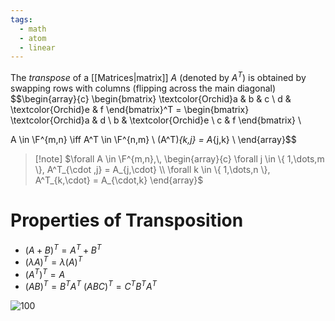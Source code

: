 ```yaml
---
tags:
  - math
  - atom
  - linear
---
```

The *transpose* of a [[Matrices|matrix]] $A$ (denoted by $A^T$) is obtained by swapping rows with columns (flipping across the main diagonal)
$$\begin{array}{c}
\begin{bmatrix} 
	\textcolor{Orchid}a & b & c \\ 
	d & \textcolor{Orchid}e & f 
\end{bmatrix}^T = 
\begin{bmatrix} 
	\textcolor{Orchid}a & d \\
	b & \textcolor{Orchid}e \\
	c & f
\end{bmatrix}  \\

A \in \F^{m,n} \iff A^T \in \F^{n,m} \\
(A^T)_{k,j} = A_{j,k} \\
\end{array}$$
> [!note] $\forall A \in \F^{m,n},\, \begin{array}{c} \forall j \in \{ 1,\dots,m \}, A^T_{\cdot ,j} = A_{j,\cdot} \\ \forall k \in \{ 1,\dots,n \}, A^T_{k,\cdot} = A_{\cdot,k} \end{array}$
# Properties of Transposition
- $\left(A+B\right)^T = A^T + B^T$
- $\left( \lambda A \right)^T = \lambda (A)^T$
- $\left(A^T\right)^T = A$
- $\left(AB\right)^T = B^TA^T$
  $\left(ABC\right)^T = C^TB^TA^T$

  
![100](transposing-matrices.gif)
